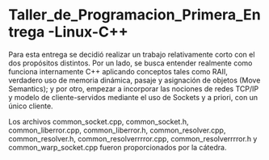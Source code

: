 # Taller_de_Programacion_Primera_Entrega -Linux-C++

Para esta entrega se decidió realizar un trabajo relativamente corto con el dos propósitos distintos. 
Por un lado, se busca entender  realmente como funciona internamente C++ aplicando conceptos tales como RAII, verdadero uso de memoria dinámica, pasaje y asignación de objetos (Move Semantics); y por otro, empezar a incorporar las nociones de redes TCP/IP y modelo de cliente-servidos mediante el uso de Sockets y a priori, con un único cliente.

Los archivos common_socket.cpp, common_socket.h, common_liberror.cpp, common_liberror.h, common_resolver.cpp, common_resolver.h, common_resolverrrror.cpp,  common_resolverrrror.h y common_warp_socket.cpp fueron proporcionados por la cátedra.


